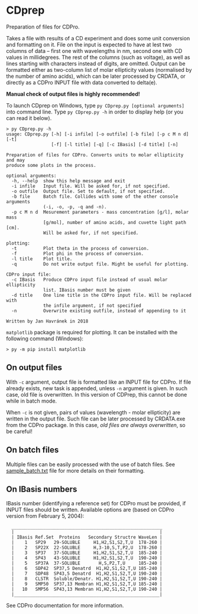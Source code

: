 # CDprep
Preparation of files for CDPro. 

Takes a file with results of a CD experiment and does some unit conversion and formatting on it. File on the input is expected to have at lest two columns of data – first one with wavelengths in nm, second one with CD values in millidegrees. The rest of the columns (such as voltage), as well as lines starting with characters instead of digits, are omitted. Output can be formatted either as two-column list of molar ellipticity values (normalised by the number of amino acids), which can be later processed by CRDATA, or directly as a CDPro INPUT file with data converted to delta(e).

**Manual check of output files is highly recommended!**

To launch CDprep on Windows, type `py CDprep.py [optional arguments]` into command line. Type `py CDprep.py -h` in order to display help (or you can read it below).

```
> py CDprep.py -h
usage: CDprep.py [-h] [-i infile] [-o outfile] [-b file] [-p c M n d] [-t]
                 [-f] [-l title] [-q] [-c IBasis] [-d title] [-n]

Preparation of files for CDPro. Converts units to molar ellipticity and may
produce some plots in the process.

optional arguments:
  -h, --help  show this help message and exit
  -i infile   Input file. Will be asked for, if not specified.
  -o outfile  Output file. Set to default, if not specified.
  -b file     Batch file. Collides with some of the other console arguments
              (-i, -o, -p, -q and -n).
  -p c M n d  Mesurement parameters - mass concentration [g/l], molar mass
              [g/mol], number of amino acids, and cuvette light path [cm].
              Will be asked for, if not specified.

plotting:
  -t          Plot theta in the process of conversion.
  -f          Plot phi in the process of conversion.
  -l title    Plot title.
  -q          Do not write output file. Might be useful for plotting.

CDPro input file:
  -c IBasis   Produce CDPro input file instead of usual molar ellipticity
              list. IBasis number must be given
  -d title    One line title in the CDPro input file. Will be replaced with
              the infile argument, if not specified
  -n          Overwrite existing outfile, instead of appending to it

Written by Jan Havránek in 2018
```

`matplotlib` package is required for plotting. It can be installed with the following command (Windows):
```
> py -m pip install matplotlib
```

## On output files
With `-c` argument, output file is formatted like an INPUT file for CDPro. If file already exists, new task is appended, unless `-n` argument is given. In such case, old file is overwritten. In this version of CDPrep, this cannot be done while in batch mode. 

When `-c` is not given, pairs of values (wavelength - molar ellipticity) are written in the output file. Such file can be later processed by CRDATA.exe from the CDPro package. In this case, *old files are always overwritten*, so be careful!


## On batch files
Multiple files can be easily processed with the use of batch files. See [sample_batch.txt](sample_batch.txt) file for more details on their formatting.


## On IBasis numbers
IBasis number (identifying a reference set) for CDPro must be provided, if INPUT files should be written. Available options are (based on CDPro version from February 5, 2004):
```
  _________________________________________________________
  |                                                       |
  | IBasis Ref.Set  Proteins   Secondary Structre WaveLen |
  |    1   SP29   29-SOLUBLE     H1,H2,S1,S2,T,U  178-260 |
  |    2   SP22X  22-SOLUBLE     H,3-10,S,T,P2,U  178-260 |
  |    3   SP37   37-SOLUBLE     H1,H2,S1,S2,T,U  185-240 |
  |    4   SP43   43-SOLUBLE     H1,H2,S1,S2,T,U  190-240 |
  |    5   SP37A  37-SOLUBLE       H,S,P2,T,U     185-240 |
  |    6   SDP42  SP37,5 Denatrd  H1,H2,S1,S2,T,U 185-240 |
  |    7   SDP48  SP43,5 Denatrd  H1,H2,S1,S2,T,U 190-240 |
  |    8   CLSTR  Soluble/Denatr. H1,H2,S1,S2,T,U 190-240 |
  |    9   SMP50  SP37,13 Membran H1,H2,S1,S2,T,U 185-240 |
  |   10   SMP56  SP43,13 Membran H1,H2,S1,S2,T,U 190-240 |
  |_______________________________________________________|
```

See CDPro documentation for more information.
